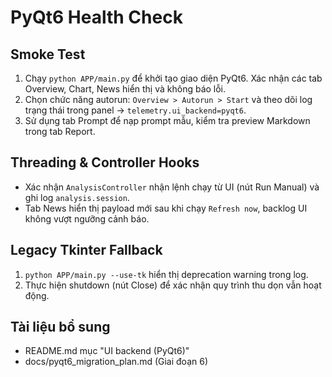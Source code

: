 # PyQt6 Health Check

## Smoke Test
1. Chạy `python APP/main.py` để khởi tạo giao diện PyQt6. Xác nhận các tab Overview, Chart, News hiển thị và không báo lỗi.
2. Chọn chức năng autorun: `Overview > Autorun > Start` và theo dõi log trạng thái trong panel → `telemetry.ui_backend=pyqt6`.
3. Sử dụng tab Prompt để nạp prompt mẫu, kiểm tra preview Markdown trong tab Report.

## Threading & Controller Hooks
- Xác nhận `AnalysisController` nhận lệnh chạy từ UI (nút Run Manual) và ghi log `analysis.session`.
- Tab News hiển thị payload mới sau khi chạy `Refresh now`, backlog UI không vượt ngưỡng cảnh báo.

## Legacy Tkinter Fallback
1. `python APP/main.py --use-tk` hiển thị deprecation warning trong log.
2. Thực hiện shutdown (nút Close) để xác nhận quy trình thu dọn vẫn hoạt động.

## Tài liệu bổ sung
- README.md mục "UI backend (PyQt6)"
- docs/pyqt6_migration_plan.md (Giai đoạn 6)
